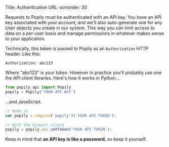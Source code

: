 Title: Authentication
URL: 
sortorder: 30

Requests to Popily must be authenticated with an API key. You have an API key associated with your account, and we'll also auto-generate one for any User objects you create in our system. This way you can limit access to data on a per-user basis and manage permissions in whatever makes sense to your application.

Technically, this token is passed to Popily as an `Authorization` HTTP header. Like this:

```
Authorization: abc123
```

Where "abc123" is your token. However in practice you'll probably use one the API client libraries. Here's how it works in Python...

```python
from popily_api import Popily
popily = Popily('YOUR API KEY')
```

...and JavaScript.

```javascript
// Node.js
var popily = require('popily')('YOUR API TOKEN');

// With the browser client
popily = popily.api.setToken('YOUR API TOKEN');
```

Keep in mind that **an API key is like a password**, so keep it yourself.